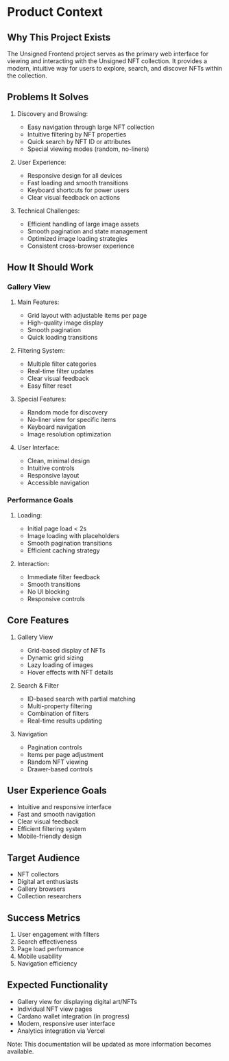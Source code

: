 # Product Context

## Why This Project Exists
The Unsigned Frontend project serves as the primary web interface for viewing and interacting with the Unsigned NFT collection. It provides a modern, intuitive way for users to explore, search, and discover NFTs within the collection.

## Problems It Solves
1. Discovery and Browsing:
   - Easy navigation through large NFT collection
   - Intuitive filtering by NFT properties
   - Quick search by NFT ID or attributes
   - Special viewing modes (random, no-liners)

2. User Experience:
   - Responsive design for all devices
   - Fast loading and smooth transitions
   - Keyboard shortcuts for power users
   - Clear visual feedback on actions

3. Technical Challenges:
   - Efficient handling of large image assets
   - Smooth pagination and state management
   - Optimized image loading strategies
   - Consistent cross-browser experience

## How It Should Work

### Gallery View
1. Main Features:
   - Grid layout with adjustable items per page
   - High-quality image display
   - Smooth pagination
   - Quick loading transitions

2. Filtering System:
   - Multiple filter categories
   - Real-time filter updates
   - Clear visual feedback
   - Easy filter reset

3. Special Features:
   - Random mode for discovery
   - No-liner view for specific items
   - Keyboard navigation
   - Image resolution optimization

4. User Interface:
   - Clean, minimal design
   - Intuitive controls
   - Responsive layout
   - Accessible navigation

### Performance Goals
1. Loading:
   - Initial page load < 2s
   - Image loading with placeholders
   - Smooth pagination transitions
   - Efficient caching strategy

2. Interaction:
   - Immediate filter feedback
   - Smooth transitions
   - No UI blocking
   - Responsive controls

## Core Features
1. Gallery View
   - Grid-based display of NFTs
   - Dynamic grid sizing
   - Lazy loading of images
   - Hover effects with NFT details

2. Search & Filter
   - ID-based search with partial matching
   - Multi-property filtering
   - Combination of filters
   - Real-time results updating

3. Navigation
   - Pagination controls
   - Items per page adjustment
   - Random NFT viewing
   - Drawer-based controls

## User Experience Goals
- Intuitive and responsive interface
- Fast and smooth navigation
- Clear visual feedback
- Efficient filtering system
- Mobile-friendly design

## Target Audience
- NFT collectors
- Digital art enthusiasts
- Gallery browsers
- Collection researchers

## Success Metrics
1. User engagement with filters
2. Search effectiveness
3. Page load performance
4. Mobile usability
5. Navigation efficiency

## Expected Functionality
- Gallery view for displaying digital art/NFTs
- Individual NFT view pages
- Cardano wallet integration (in progress)
- Modern, responsive user interface
- Analytics integration via Vercel

Note: This documentation will be updated as more information becomes available. 